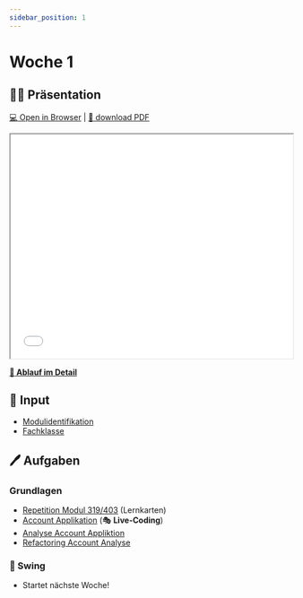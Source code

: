```yaml
---
sidebar_position: 1
---
```


# Woche 1

## :man_teacher: Präsentation

[:computer: Open in Browser](pathname:///slides/woche-1) |
[:floppy_disk: download PDF](pathname:///slides/woche-1.pdf)

<iframe src="/bbzbl-modul-404/slides/woche-1" width="100%" height="400px"></iframe>

**[:compass: Ablauf im Detail](pathname:///woche-01)**

## :brain: Input

- [Modulidentifikation](../index.md)
- [Fachklasse](../konzepte/fachklassen.md)

## :pen: Aufgaben

<div class="grid"><div>

### Grundlagen

- [Repetition Modul 319/403](../repetition/repetition.md) (Lernkarten)
- [Account Applikation](../aufgaben-grundlagen/account-application.md)
  (:performing_arts: **Live-Coding**)
- [Analyse Account Appliktion](../aufgaben-grundlagen/analyse-account-application.md)
- [Refactoring Account Analyse](../aufgaben-grundlagen/refactoring-account-application.md)

</div><div>

### :nail_care: Swing

- Startet nächste Woche!

</div></div>
